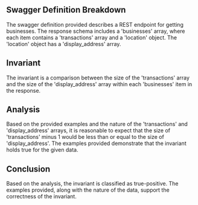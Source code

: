 ## Swagger Definition Breakdown
The swagger definition provided describes a REST endpoint for getting businesses. The response schema includes a 'businesses' array, where each item contains a 'transactions' array and a 'location' object. The 'location' object has a 'display_address' array.

## Invariant
The invariant is a comparison between the size of the 'transactions' array and the size of the 'display_address' array within each 'businesses' item in the response.

## Analysis
Based on the provided examples and the nature of the 'transactions' and 'display_address' arrays, it is reasonable to expect that the size of 'transactions' minus 1 would be less than or equal to the size of 'display_address'. The examples provided demonstrate that the invariant holds true for the given data.

## Conclusion
Based on the analysis, the invariant is classified as true-positive. The examples provided, along with the nature of the data, support the correctness of the invariant.
